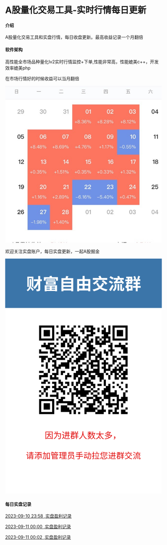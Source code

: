 # A股量化交易工具-实时行情每日更新

#### 介绍
A股量化交易工具和实盘行情，每日收盘更新。最高收益记录一个月翻倍

#### 软件架构
高性能全市场品种量化lv2实时行情监控+下单,性能非常高，性能媲美c++，开发效率媲美php

在市场行情好的时候收益可以当月翻倍

![量化最高收益当月翻倍](一个月翻倍.jpg)

欢迎关注实盘账户，每日实盘更新，一起A股掘金

![实盘账户每日更新](关注实盘.png)

#### 每日实盘记录

[2023-09-10 23:58 ,实盘盈利记录](https://zhuanlan.zhihu.com/p/11)

[2023-09-11 00:00 ,实盘盈利记录](https://zhuanlan.zhihu.com/p/11)

[2023-09-11 00:02 ,实盘盈利记录](https://zhuanlan.zhihu.com/p/11)